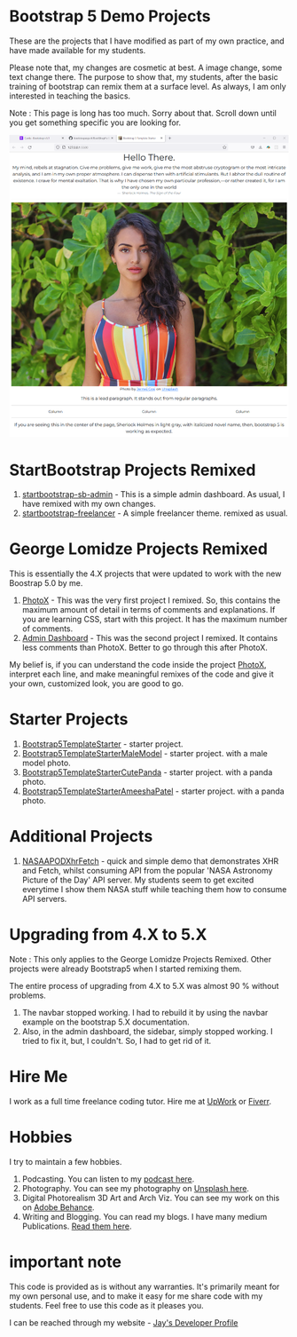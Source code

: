 # Bootstrap 5 Demo Projects

These are the projects that I have modified as part of my own practice, and have made available for my students.

Please note that, my changes are cosmetic at best. A image change, some text change there. The purpose to show that, my students, after the basic training of bootstrap can remix them at a surface level. As always, I am only interested in teaching the basics.

Note : This page is long has too much. Sorry about that. Scroll down until you get something specific you are looking for.

![image info](bootstrapsite1.png)

# StartBootstrap Projects Remixed

1. [startbootstrap-sb-admin](startbootstrap-sb-admin) - This is a simple admin dashboard. As usual, I have remixed with my own changes.
1. [startbootstrap-freelancer](startbootstrap-freelancer) - A simple freelancer theme. remixed as usual.

# George Lomidze Projects Remixed

This is essentially the 4.X projects that were updated to work with the new Boostrap 5.0 by me.

1. [PhotoX](PhotoX) - This was the very first project I remixed. So, this contains the maximum amount of detail in terms of comments and explanations. If you are learning CSS, start with this project. It has the maximum number of comments.
1. [Admin Dashboard](AdminDashboard) - This was the second project I remixed. It contains less comments than PhotoX. Better to go through this after PhotoX.

My belief is, if you can understand the code inside the project [PhotoX](PhotoX), interpret each line, and make meaningful remixes of the code and give it your own, customized look, you are good to go.

# Starter Projects

1. [Bootstrap5TemplateStarter](Bootstrap5TemplateStarter) - starter project.
1. [Bootstrap5TemplateStarterMaleModel](Bootstrap5TemplateStarterMaleModel) - starter project. with a male model photo.
1. [Bootstrap5TemplateStarterCutePanda](Bootstrap5TemplateStarterCutePanda) - starter project. with a panda photo.
1. [Bootstrap5TemplateStarterAmeeshaPatel](Bootstrap5TemplateStarterAmeeshaPatel) - starter project. with a panda photo.


# Additional Projects

1. [NASAAPODXhrFetch](NASAAPODXhrFetch) - quick and simple demo that demonstrates XHR and Fetch, whilst consuming API from the popular 'NASA Astronomy Picture of the Day' API server. My students seem to get excited everytime I show them NASA stuff while teaching them how to consume API servers.

# Upgrading from 4.X to 5.X

Note : This only applies to the George Lomidze Projects Remixed. Other projects were already Bootstrap5 when I started remixing them.

The entire process of upgrading from 4.X to 5.X was almost 90 % without problems.

1. The navbar stopped working. I had to rebuild it by using the navbar example on the bootstrap 5.X documentation.
1. Also, in the admin dashboard, the sidebar, simply stopped working. I tried to fix it, but, I couldn't. So, I had to get rid of it.

# Hire Me

I work as a full time freelance coding tutor. Hire me at [UpWork](https://www.upwork.com/fl/vijayasimhabr) or [Fiverr](https://www.fiverr.com/jay_codeguy). 

# Hobbies

I try to maintain a few hobbies.

1. Podcasting. You can listen to my [podcast here](https://stories.thechalakas.com/listen-to-podcast/).
1. Photography. You can see my photography on [Unsplash here](https://unsplash.com/@jay_neeruhaaku).
1. Digital Photorealism 3D Art and Arch Viz. You can see my work on this on [Adobe Behance](https://www.behance.net/vijayasimhabr).
1. Writing and Blogging. You can read my blogs. I have many medium Publications. [Read them here](https://medium.com/@vijayasimhabr).

# important note 

This code is provided as is without any warranties. It's primarily meant for my own personal use, and to make it easy for me share code with my students. Feel free to use this code as it pleases you.

I can be reached through my website - [Jay's Developer Profile](https://jay-study-nildana.github.io/developerprofile)
